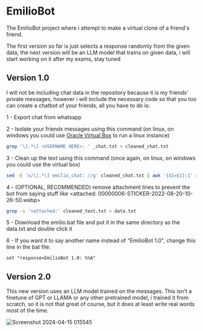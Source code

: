 # EmilioBot
The EmilioBot project where i attempt to make a virtual clone of a friend's friend.

The first version so far is just selects a response randomly from the given data, the next version will be an LLM model that trains on given data, i will start working on it after my exams, stay tuned

## Version 1.0

I will not be including chat data in the repository because it is my friends' private messages, however i will include the necessary code so that you too can create a chatbot of your friends, all you have to do is:

1 - Export chat from whatsapp

2 - Isolate your friends messages using this command (on linux, on windows you could use [Oracle Virtual Box](https://www.virtualbox.org/wiki/Downloads) to run a linux instance) 

```bash
grep '\[.*\] <USERNAME HERE>: ' _chat.txt > cleaned_chat.txt
```

3 - Clean up the text using this command (once again, on linux, on windows you could use the virtual box)

```bash
sed -E 's/\[.*\] emilio_chat: //g' cleaned_chat.txt | awk '{$1=$1};1' > cleaned_text.txt
```

4 - (OPTIONAL, RECOMMENDED) remove attachment lines to prevent the bot from saying stuff like ‎<attached: 00000006-STICKER-2022-08-20-10-26-50.webp>

```bash
grep -v '<attached:' cleaned_text.txt > data.txt
```

5 - Download the emilio.bat file and put it in the same directory as the data.txt and double click it

6 - If you want it to say another name instead of "EmilioBot 1.0", change this line in the bat file:

```batch
set "response=EmilioBot 1.0: %%A"
```


## Version 2.0

This new version uses an LLM model trained on the messages. This isn't a finetune of GPT or LLAMA or any other pretrained model, i trained it from scratch, so it is not that great of course, but it does at least write real words most of the time.

![Screenshot 2024-04-15 015545](https://github.com/EgeEken/EmilioBot/assets/96302110/8d7556e4-c14d-427d-98ab-5b7dab1d398b)
